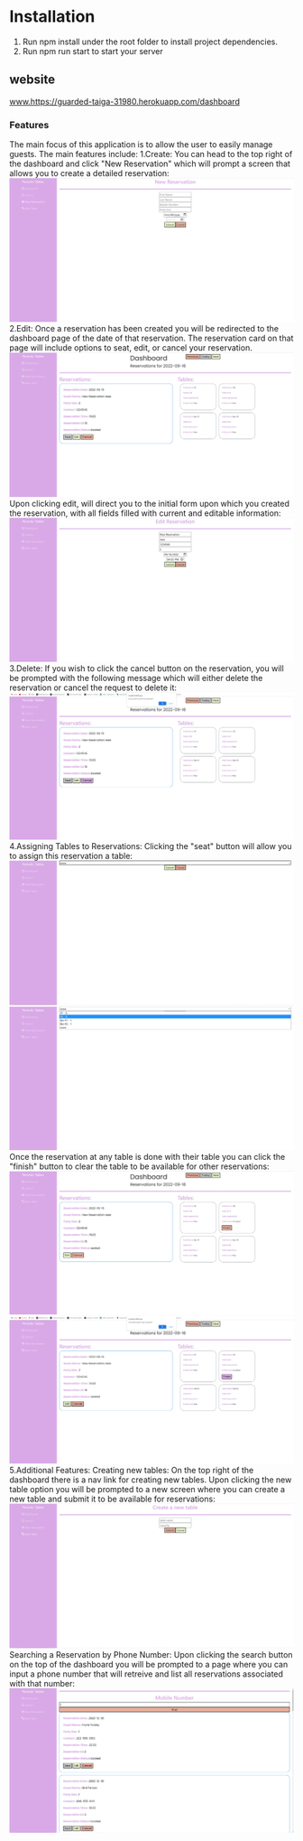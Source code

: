 # Installation
1. Run npm install under the root folder to install project dependencies.
2. Run npm run start to start your server
## website ##
www.https://guarded-taiga-31980.herokuapp.com/dashboard
### Features ###
The main focus of this application is to allow the user to easily manage guests. The main features include:
1.Create: You can head to the top right of the dashboard and click "New Reservation" which will prompt a screen that allows you to create a detailed reservation:
![](front-end/restaurant_pics/restaurant_newreservation.jpg)
2.Edit: Once a reservation has been created you will be redirected to the dashboard page of the date of that reservation. The reservation card on that page will include options to seat, edit, or cancel your reservation.
![](front-end/restaurant_pics/restaurant_dashboard.jpg)
Upon clicking edit, will direct you to the initial form upon which you created the reservation, with all fields filled with current and editable information:
![](front-end/restaurant_pics/restaurant_editreservation.jpg)
3.Delete: If you wish to click the cancel button on the reservation, you will be prompted with the following message which will either delete the reservation or cancel the request to delete it:
![](front-end/restaurant_pics/reservation_deletereservation.jpg)
4.Assigning Tables to Reservations: Clicking the "seat" button will allow you to assign this reservation a table:
![](front-end/restaurant_pics/reservation_seattable.jpg)
![](front-end/restaurant_pics/reservation_seattable2.jpg)
Once the reservation at any table is done with their table you can click the "finish" button to clear the table to be available for other reservations:
![](front-end/restaurant_pics/reservation_finishtable.jpg)
![](front-end/restaurant_pics/reservation_finishtable2.jpg)
5.Additional Features: Creating new tables: On the top right of the dashboard there is a nav link for creating new tables. Upon clicking the new table option you will be prompted to a new screen where you can create a new table and submit it to be available for reservations:
![](front-end/restaurant_pics/restaurant_newtable.jpg)
Searching a Reservation by Phone Number: Upon clicking the search button on the top of the dashboard you will be prompted to a page where you can input a phone number that will retreive and list all reservations associated with that number:
![](front-end/restaurant_pics/restaurant_search.jpg)




  

